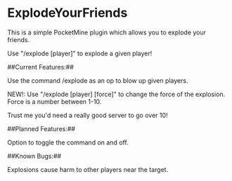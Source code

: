 # ExplodeYourFriends
This is a simple PocketMine plugin which allows you to explode your friends.

Use "/explode [player]" to explode a given player!

##Current Features:##

Use the command /explode as an op to blow up given players.

NEW!: Use "/explode [player] [force]" to change the force of the explosion. Force is a number between 1-10.

Trust me you'd need a really good server to go over 10!

##Planned Features:##

Option to toggle the command on and off.

##Known Bugs:##

Explosions cause harm to other players near the target.
